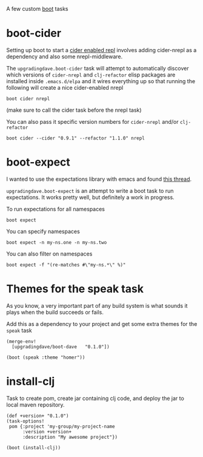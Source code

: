 A few custom [boot](http://boot-clj.com/) tasks

# boot-cider

Setting up boot to start a
[cider enabled repl](https://github.com/boot-clj/boot/wiki/Cider-REPL)
involves adding cider-nrepl as a dependency and also some
nrepl-middleware.

The `upgradingdave.boot-cider` task will attempt to automatically
discover which versions of `cider-nrepl` and `clj-refactor` elisp
packages are installed inside `.emacs.d/elpa` and it wires everything
up so that running the following will create a nice cider-enabled
nrepl

    boot cider nrepl

(make sure to call the cider task before the nrepl task)

You can also pass it specific version numbers for `cider-nrepl` and/or
`clj-refactor`

    boot cider --cider "0.9.1" --refactor "1.1.0" nrepl

# boot-expect

I wanted to use the expectations library with emacs and found [this
thread](https://github.com/jaycfields/expectations/issues/52).

`upgradingdave.boot-expect` is an attempt to write a boot task to run
expectations. It works pretty well, but definitely a work in progress.

To run expectations for all namespaces

    boot expect

You can specify namespaces

    boot expect -n my-ns.one -n my-ns.two

You can also filter on namespaces

    boot expect -f "(re-matches #\"my-ns.*\" %)"

# Themes for the speak task

As you know, a very important part of any build system is what sounds
it plays when the build succeeds or fails.

Add this as a dependency to your project and get some extra themes for
the `speak` task

	(merge-env!
	  [upgradingdave/boot-dave   "0.1.0"])

    (boot (speak :theme "homer"))

# install-clj

Task to create pom, create jar containing clj code, and deploy the jar
to local maven repository.

    (def +version+ "0.1.0")
	(task-options!
	 pom {:project 'my-group/my-project-name
	      :version +version+
	      :description "My awesome project"})

    (boot (install-clj))
